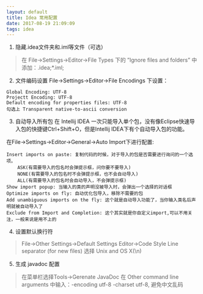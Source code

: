 ```yaml
---
layout: default
title: Idea 常用配置
date: 2017-08-19 21:09:09
tags: idea
---
```


1. 隐藏.idea文件夹和.iml等文件（可选）

> 在 File->Settings->Editor->File Types 下的 ”Ignore files and folders” 中添加：.idea;*.iml;

2. 文件编码设置
File->Settings->Editor->File Encodings 下设置：
```
Global Encoding: UTF-8
Projectt Encoding: UTF-8
Default encoding for properties files: UTF-8
勾选上 Transparent native-to-ascii conversion
```
3. 自动导入所有包
在 Intellij IDEA 一次只能导入单个包，没有像Eclipse快速导入包的快捷键Ctrl+Shift+O，但是Intellij IDEA下有个自动导入包的功能。

在File->Settings->Editor->General->Auto Import下进行配置:
```
Insert imports on paste: 复制代码的时候，对于导入的包是否需要进行询问的一个选项。
    ASK(有需要导入的包名时会弹提示框，问你要不要导入)
    NONE(有需要导入的包名时不会弹提示框，也不会自动导入)
    ALL(有需要导入的包名时会自动导入，不会弹提示框)
Show import popup: 当输入的类的声明没被导入时，会弹出一个选择的对话框
Optimize imports on fly: 自动优化包导入，移除不需要的包
Add unambiguous imports on the fly: 这个就是自动导入功能了，当你输入类名后声明就被自动导入了
Exclude from Import and Completion: 这个其实就是你自定义import,可以不用关注，一般来说是用不上的
```
4. 设置默认换行符

> File->Other Settings->Default Settings
> Editor->Code Style
> Line separator (for new files) 选择 Unix and OS X(\n)

5. 生成 javadoc 配置

> 在菜单栏选择Tools->Gerenate JavaDoc
> 在 Other command line arguments 中输入：-encoding utf-8 -charset utf-8, 避免中文乱码

